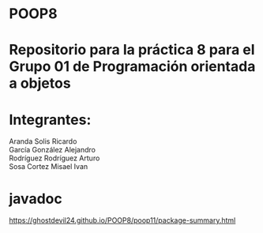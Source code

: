 # POOP8
# Repositorio para la práctica 8 para el Grupo 01 de Programación orientada a objetos 
# Integrantes:
Aranda Solis Ricardo <br />
García González Alejandro <br />
Rodríguez Rodríguez Arturo <br />
Sosa Cortez Misael Ivan
# javadoc
https://ghostdevil24.github.io/POOP8/poop11/package-summary.html
